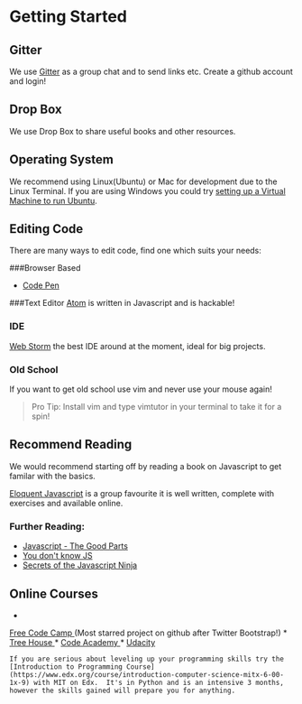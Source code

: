 # Getting Started

## Gitter
We use [Gitter](https://gitter.im/) as a group chat and to send links etc.  Create a github account and login! 

## Drop Box
We use Drop Box to share useful books and other resources.

## Operating System
We recommend using Linux(Ubuntu) or Mac for development due to the Linux Terminal.  If you are using Windows you could try [setting up a Virtual Machine to run Ubuntu](http://www.instructables.com/id/Introduction-38/).

## Editing Code 
There are many ways to edit code, find one which suits your needs:  

###Browser Based
* [Code Pen](https://codepen.io/)

###Text Editor
[Atom](https://atom.io/) is written in Javascript and is hackable!

### IDE
[Web Storm](https://www.jetbrains.com/webstorm/) the best IDE around at the moment, ideal for big projects.

### Old School
If you want to get old school use vim and never use your mouse again!

> Pro Tip:  Install vim and type vimtutor in your terminal to take it for a spin!

## Recommend Reading
We would recommend starting off by reading a book on Javascript to get familar with the basics.

[Eloquent Javascript](http://eloquentjavascript.net/) is a group favourite it is well written, complete with exercises and available online.

### Further Reading:

* [Javascript - The Good Parts](http://bdcampbell.net/javascript/book/javascript_the_good_parts.pdf)
* [You don't know JS](https://github.com/getify/You-Dont-Know-JS)
* [Secrets of the Javascript Ninja](https://www.manning.com/books/secrets-of-the-javascript-ninja)

## Online Courses
* 
[Free Code Camp
](https://www.freecodecamp.com/) (Most starred project on github after Twitter Bootstrap!)
* 
[Tree House
](https://teamtreehouse.com/library/topic:javascript)
* 
[Code Academy
](https://www.codecademy.com/)
* 
[Udacity](https://www.udacity.com/)

```
If you are serious about leveling up your programming skills try the [Introduction to Programming Course](https://www.edx.org/course/introduction-computer-science-mitx-6-00-1x-9) with MIT on Edx.  It's in Python and is an intensive 3 months, however the skills gained will prepare you for anything.
```
